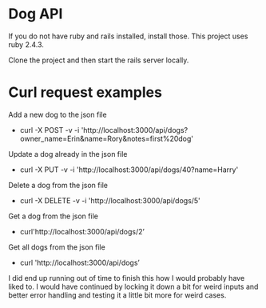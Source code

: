 # Dog API 
If you do not have ruby and rails installed, install those. This project uses ruby 2.4.3.

Clone the project and then start the rails server locally.

# Curl request examples

Add a new dog to the json file
* curl -X POST -v -i 'http://localhost:3000/api/dogs?owner_name=Erin&name=Rory&notes=first%20dog'

Update a dog already in the json file
* curl -X PUT -v -i 'http://localhost:3000/api/dogs/40?name=Harry'

Delete a dog from the json file
* curl -X DELETE -v -i 'http://localhost:3000/api/dogs/5'

Get a dog from the json file
* curl'http://localhost:3000/api/dogs/2’

Get all dogs from the json file
* curl 'http://localhost:3000/api/dogs’

I did end up running out of time to finish this how I would probably have liked to. I would have continued by locking it down a bit for weird inputs and better error handling and testing it a little bit more for weird cases.

